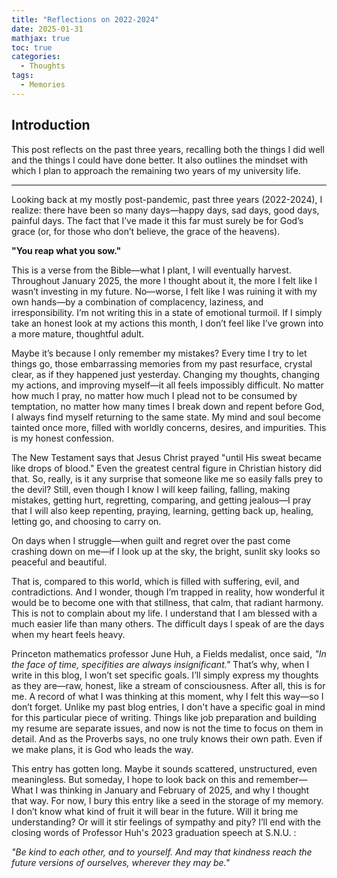 ```yaml
---
title: "Reflections on 2022-2024"
date: 2025-01-31
mathjax: true
toc: true
categories:
  - Thoughts
tags:
  - Memories
---
```


## Introduction

This post reflects on the past three years, recalling both the things I did well and the things I could have done better. It also outlines the mindset with which I plan to approach the remaining two years of my university life.

---

Looking back at my mostly post-pandemic, past three years (2022-2024), I realize: there have been so many days—happy days, sad days, good days, painful days. The fact that I’ve made it this far must surely be for God’s grace (or, for those who don’t believe, the grace of the heavens).  

**"You reap what you sow."** 

This is a verse from the Bible—what I plant, I will eventually harvest. Throughout January 2025, the more I thought about it, the more I felt like I wasn’t investing in my future. No—worse, I felt like I was ruining it with my own hands—by a combination of complacency, laziness, and irresponsibility. I’m not writing this in a state of emotional turmoil. If I simply take an honest look at my actions this month, I don’t feel like I’ve grown into a more mature, thoughtful adult.  

Maybe it’s because I only remember my mistakes? Every time I try to let things go, those embarrassing memories from my past resurface, crystal clear, as if they happened just yesterday. Changing my thoughts, changing my actions, and improving myself—it all feels impossibly difficult. No matter how much I pray, no matter how much I plead not to be consumed by temptation, no matter how many times I break down and repent before God, I always find myself returning to the same state. My mind and soul become tainted once more, filled with worldly concerns, desires, and impurities. This is my honest confession.  

The New Testament says that Jesus Christ prayed "until His sweat became like drops of blood." Even the greatest central figure in Christian history did that. So, really, is it any surprise that someone like me so easily falls prey to the devil? Still, even though I know I will keep failing, falling, making mistakes, getting hurt, regretting, comparing, and getting jealous—I pray that I will also keep repenting, praying, learning, getting back up, healing, letting go, and choosing to carry on. 

On days when I struggle—when guilt and regret over the past come crashing down on me—if I look up at the sky, the bright, sunlit sky looks so peaceful and beautiful.  

That is, compared to this world, which is filled with suffering, evil, and contradictions. And I wonder, though I’m trapped in reality, how wonderful it would be to become one with that stillness, that calm, that radiant harmony. This is not to complain about my life. I understand that I am blessed with a much easier life than many others. The difficult days I speak of are the days when my heart feels heavy. 

Princeton mathematics professor June Huh, a Fields medalist, once said, *"In the face of time, specifities are always insignificant."* That’s why, when I write in this blog, I won’t set specific goals.  I’ll simply express my thoughts as they are—raw, honest, like a stream of consciousness. After all, this is for me. A record of what I was thinking at this moment, why I felt this way—so I don’t forget. Unlike my past blog entries, I don't have a specific goal in mind for this particular piece of writing. Things like job preparation and building my resume are separate issues, and now is not the time to focus on them in detail. And as the Proverbs says, no one truly knows their own path. Even if we make plans, it is God who leads the way.  

This entry has gotten long. Maybe it sounds scattered, unstructured, even meaningless. But someday, I hope to look back on this and remember— What I was thinking in January and February of 2025, and why I thought that way. For now, I bury this entry like a seed in the storage of my memory. I don’t know what kind of fruit it will bear in the future. Will it bring me understanding? Or will it stir feelings of sympathy and pity? I’ll end with the closing words of Professor Huh's 2023 graduation speech at S.N.U. :  

*"Be kind to each other, and to yourself. And may that kindness reach the future versions of ourselves, wherever they may be."* 
